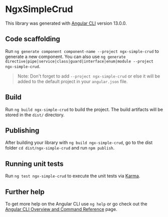# NgxSimpleCrud

This library was generated with [Angular CLI](https://github.com/angular/angular-cli) version 13.0.0.

## Code scaffolding

Run `ng generate component component-name --project ngx-simple-crud` to generate a new component. You can also use `ng generate directive|pipe|service|class|guard|interface|enum|module --project ngx-simple-crud`.
> Note: Don't forget to add `--project ngx-simple-crud` or else it will be added to the default project in your `angular.json` file. 

## Build

Run `ng build ngx-simple-crud` to build the project. The build artifacts will be stored in the `dist/` directory.

## Publishing

After building your library with `ng build ngx-simple-crud`, go to the dist folder `cd dist/ngx-simple-crud` and run `npm publish`.

## Running unit tests

Run `ng test ngx-simple-crud` to execute the unit tests via [Karma](https://karma-runner.github.io).

## Further help

To get more help on the Angular CLI use `ng help` or go check out the [Angular CLI Overview and Command Reference](https://angular.io/cli) page.
